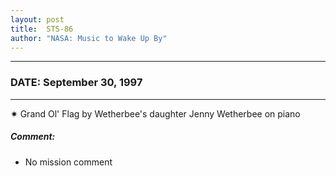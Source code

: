 ```yaml
---
layout: post
title:  STS-86
author: "NASA: Music to Wake Up By"
---
```


----
### DATE: September 30, 1997
----
✷ Grand Ol' Flag by Wetherbee's daughter Jenny Wetherbee on piano

##### Comment:
* No mission comment
